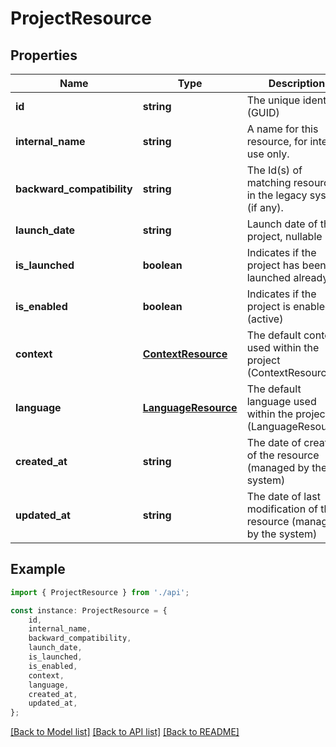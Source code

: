 # ProjectResource


## Properties

Name | Type | Description | Notes
------------ | ------------- | ------------- | -------------
**id** | **string** | The unique identifier (GUID) | [default to undefined]
**internal_name** | **string** | A name for this resource, for internal use only. | [default to undefined]
**backward_compatibility** | **string** | The Id(s) of matching resource in the legacy system (if any). | [default to undefined]
**launch_date** | **string** | Launch date of the project, nullable | [default to undefined]
**is_launched** | **boolean** | Indicates if the project has been launched already | [default to undefined]
**is_enabled** | **boolean** | Indicates if the project is enabled (active) | [default to undefined]
**context** | [**ContextResource**](ContextResource.md) | The default context used within the project (ContextResource) | [optional] [default to undefined]
**language** | [**LanguageResource**](LanguageResource.md) | The default language used within the project (LanguageResource) | [optional] [default to undefined]
**created_at** | **string** | The date of creation of the resource (managed by the system) | [default to undefined]
**updated_at** | **string** | The date of last modification of the resource (managed by the system) | [default to undefined]

## Example

```typescript
import { ProjectResource } from './api';

const instance: ProjectResource = {
    id,
    internal_name,
    backward_compatibility,
    launch_date,
    is_launched,
    is_enabled,
    context,
    language,
    created_at,
    updated_at,
};
```

[[Back to Model list]](../README.md#documentation-for-models) [[Back to API list]](../README.md#documentation-for-api-endpoints) [[Back to README]](../README.md)
